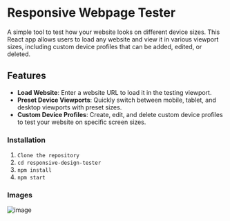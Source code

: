 # Responsive Webpage Tester

A simple tool to test how your website looks on different device sizes. This React app allows users to load any website and view it in various viewport sizes, including custom device profiles that can be added, edited, or deleted.

## Features

- **Load Website**: Enter a website URL to load it in the testing viewport.
- **Preset Device Viewports**: Quickly switch between mobile, tablet, and desktop viewports with preset sizes.
- **Custom Device Profiles**: Create, edit, and delete custom device profiles to test your website on specific screen sizes.

### Installation

1. `Clone the repository`
2. `cd responsive-design-tester`
3. `npm install`
4. `npm start`

### Images

![image](https://github.com/user-attachments/assets/f2edc3ee-f3ec-404e-8aeb-f8bfbd41b5fc)
